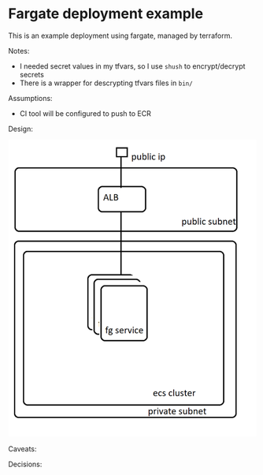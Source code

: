 # Fargate deployment example

This is an example deployment using fargate, managed by terraform.

Notes:
- I needed secret values in my tfvars, so I use `shush` to encrypt/decrypt secrets
- There is a wrapper for descrypting tfvars files in `bin/`

Assumptions:
- CI tool will be configured to push to ECR

Design:

![High Level Design](HighLevelDesign.png)

Caveats:

Decisions:

